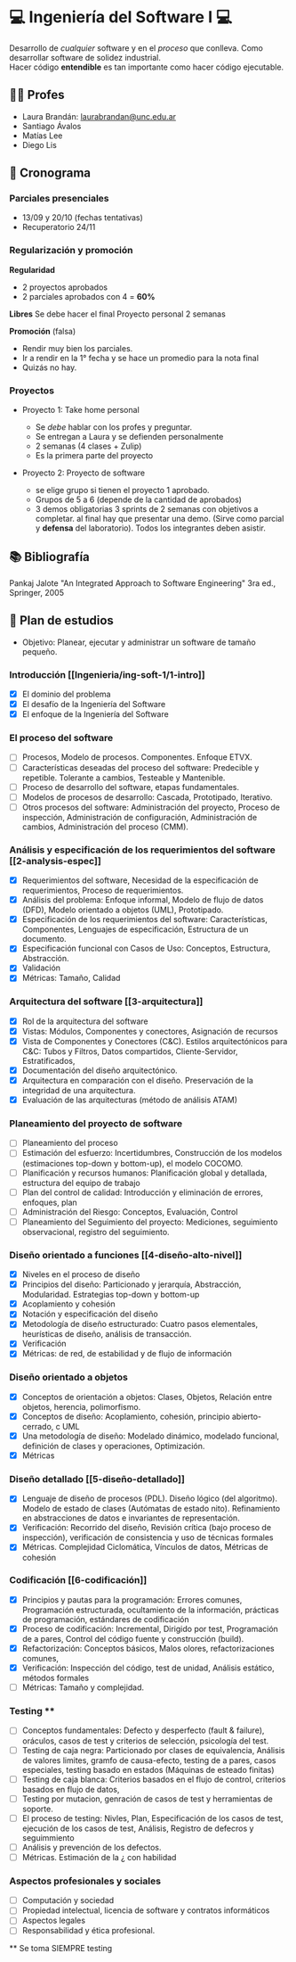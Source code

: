# 💻️ Ingeniería del Software I 💻️
Desarrollo de *cualquier* software y en el *proceso* que conlleva.
Como desarrollar software de solidez industrial.  
Hacer código **entendible** es tan importante como hacer código ejecutable.

## 👩‍🏫️ Profes
* Laura Brandán: [laurabrandan@unc.edu.ar](laurabrandan@unc.edu.ar)
* Santiago Ávalos
* Matías Lee
* Diego Lis

## 📆 Cronograma
### Parciales presenciales
* 13/09 y 20/10  (fechas tentativas)
* Recuperatorio 24/11

### Regularización y promoción
**Regularidad**
* 2 proyectos aprobados
* 2 parciales aprobados con 4 = **60%**

**Libres**
Se debe hacer el final
Proyecto personal 2 semanas

**Promoción** (falsa)
* Rendir muy bien los parciales.
* Ir a rendir en la 1° fecha y se hace un promedio para la nota final
* Quizás no hay.

### Proyectos
* Proyecto 1: Take home personal
    * Se *debe* hablar con los profes y preguntar.
    * Se entregan a Laura y se defienden personalmente
    * 2 semanas (4 clases + Zulip)
    * Es la primera parte del proyecto

* Proyecto 2: Proyecto de software
    * se elige grupo si tienen el proyecto 1 aprobado.
    * Grupos de 5 a 6 (depende de la cantidad de aprobados)
    * 3 demos obligatorias 3 sprints de 2 semanas con objetivos a completar.
      al final hay que presentar una demo. (Sirve como parcial y **defensa** del 
      laboratorio). Todos los integrantes deben asistir.

## 📚️ Bibliografía
Pankaj Jalote "An Integrated Approach to Software Engineering" 3ra ed.,
Springer, 2005

## 📑️ Plan de estudios
* Objetivo: Planear, ejecutar y administrar un software de tamaño pequeño.

### **Introducción** [[Ingenieria/ing-soft-1/1-intro]]
+ [x] El dominio del problema
+ [x] El desafío de la Ingeniería del Software
+ [x] El enfoque de la Ingeniería del Software

### **El proceso del software**
+ [ ] Procesos, Modelo de procesos. Componentes. Enfoque ETVX.
+ [ ] Características deseadas del proceso del software: Predecible y repetible. Tolerante a cambios, Testeable y Mantenible.
+ [ ] Proceso de desarrollo del software, etapas fundamentales.
+ [ ] Modelos de procesos de desarrollo: Cascada, Prototipado, Iterativo.
+ [ ] Otros procesos del software: Administración del proyecto, Proceso de inspección, Administración de configuración, Administración de cambios, Administración del proceso (CMM).

### **Análisis y especificación de los requerimientos del software**  [[2-analysis-espec]]
+ [x] Requerimientos del software, Necesidad de la especificación de requerimientos, Proceso de requerimientos.
+ [x] Análisis del problema: Enfoque informal, Modelo de flujo de datos (DFD), Modelo orientado a objetos (UML), Prototipado.
+ [x] Especificación de los requerimientos del software: Características, Componentes, Lenguajes de especificación, Estructura de un documento.
+ [x] Especificación funcional con Casos de Uso: Conceptos, Estructura, Abstracción.
+ [x] Validación
+ [x] Métricas: Tamaño, Calidad

### **Arquitectura del software** [[3-arquitectura]]
+ [x] Rol de la arquitectura del software
+ [x] Vistas: Módulos, Componentes y conectores, Asignación de recursos
+ [x] Vista de Componentes y Conectores (C&C). Estilos arquitectónicos para C&C: Tubos y Filtros, Datos compartidos, Cliente-Servidor, Estratificados,
+ [x] Documentación del diseño arquitectónico.
+ [x] Arquitectura en comparación con el diseño. Preservación de la integridad de una arquitectura.
+ [x] Evaluación de las arquitecturas (método de análisis ATAM)

### **Planeamiento del proyecto de software**
+ [ ] Planeamiento del proceso
+ [ ] Estimación del esfuerzo: Incertidumbres, Construcción de los modelos (estimaciones top-down y bottom-up), el modelo COCOMO.
+ [ ] Planificación y recursos humanos: Planificación global y detallada, estructura del equipo de trabajo
+ [ ] Plan del control de calidad: Introducción y eliminación de errores, enfoques, plan
+ [ ] Administración del Riesgo: Conceptos, Evaluación, Control
+ [ ] Planeamiento del Seguimiento del proyecto: Mediciones, seguimiento observacional, registro del seguimiento.

### **Diseño orientado a funciones** [[4-diseño-alto-nivel]]
+ [x] Niveles en el proceso de diseño
+ [x] Principios del diseño: Particionado y jerarquía, Abstracción, Modularidad. Estrategias top-down y bottom-up
+ [x] Acoplamiento y cohesión
+ [x] Notación y especificación del diseño
+ [x] Metodología de diseño estructurado: Cuatro pasos elementales, heurísticas de diseño, análisis de transacción.
+ [x] Verificación
+ [x] Métricas: de red, de estabilidad y de flujo de información

### **Diseño orientado a objetos**
+ [x] Conceptos de orientación a objetos: Clases, Objetos, Relación entre objetos, herencia, polimorfismo.
+ [x] Conceptos de diseño: Acoplamiento, cohesión, principio abierto-cerrado, c UML
+ [x] Una metodología de diseño: Modelado dinámico, modelado funcional, definición de clases y operaciones, Optimización.
+ [x] Métricas

### **Diseño detallado** [[5-diseño-detallado]]
+ [x] Lenguaje de diseño de procesos (PDL). Diseño lógico (del algoritmo). Modelo de estado de clases (Autómatas de estado nito). Refinamiento en abstracciones de datos e invariantes de representación.
+ [x] Verificación: Recorrido del diseño, Revisión crítica (bajo proceso de inspección), verificación de consistencia y uso de técnicas formales
+ [x] Métricas. Complejidad Ciclomática, Vínculos de datos, Métricas de cohesión

<!-- Al parcial entra hasta el práctico 4-->

### **Codificación** [[6-codificación]]
+ [x] Principios y pautas para la programación: Errores comunes, Programación estructurada, ocultamiento de la información, prácticas de programación, estándares de codificación
+ [x] Proceso de codificación: Incremental, Dirigido por test, Programación de a pares, Control del código fuente y construcción (build).
+ [x] Refactorización: Conceptos básicos, Malos olores, refactorizaciones comunes,
+ [x] Verificación: Inspección del código, test de unidad, Análisis estático, métodos formales
+ [ ] Métricas: Tamaño y complejidad.

### **Testing** **
+ [ ] Conceptos fundamentales: Defecto y desperfecto  (fault & failure), oráculos, casos de test y criterios de selección, psicología del test.
+ [ ] Testing de caja negra: Particionado por clases de equivalencia, Análisis de valores limites, gramfo de causa-efecto, testing de a pares, casos especiales, testing basado en estados (Máquinas de esteado finitas)
+ [ ] Testing de caja blanca: Criterios basados en el flujo de control, criterios basados en flujo de datos,
+ [ ] Testing por mutacion, genración de casos de test y herramientas de soporte.
+ [ ] El proceso de testing: Nivles, Plan, Especificación de los casos de test, ejecución de los casos de test, Análisis, Registro de defecros y seguimmiento
+ [ ] Análisis y prevención de los defectos.
+ [ ] Métricas. Estimación de la ¿ con habilidad

### **Aspectos profesionales y sociales**
+ [ ] Computación y sociedad
+ [ ] Propiedad intelectual, licencia de software y contratos informáticos
+ [ ] Aspectos legales
+ [ ] Responsabilidad y ética profesional.

** Se toma SIEMPRE testing